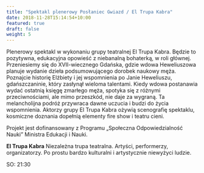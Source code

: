 ```yaml
---
title: "Spektakl plenerowy Posłaniec Gwiazd / El Trupa Kabra"
date: 2018-11-28T15:14:54+10:00
featured: true
draft: false
weight: 5
---
```


Plenerowy spektakl w wykonaniu grupy teatralnej El Trupa Kabra. Będzie to pozytywna, edukacyjna opowieść z niebanalną bohaterką, w roli głównej. Przeniesiemy się do XVII-wiecznego Gdańska, gdzie wdowa Heweliuszowa planuje wydanie dzieła podsumowującego dorobek naukowy męża. Poznajcie historię Elżbiety i jej wspomnienia po Janie Heweliuszu, gdańszczaninie, który zasłynął wieloma talentami. Kiedy wdowa postanawia wydać ostatnią księgę zmarłego męża, spotyka się z różnymi przeciwnościami, ale mimo przeszkód, nie daje za wygraną. Ta melancholijna podróż przywraca dawne uczucia i budzi do życia wspomnienia. Aktorzy grupy El Trupa Kabra ożywią scenografię spektaklu, kosmiczne doznania dopełnią elementy fire show i teatru cieni.

Projekt jest dofinansowany z Programu „Społeczna Odpowiedzialność Nauki” Ministra Edukacji i Nauki.

**El Trupa Kabra**
Niezależna trupa teatralna. Artyści, performerzy, organizatorzy. Po prostu bardzo kulturalni i artystycznie niewyżyci ludzie.

SO: 21:30